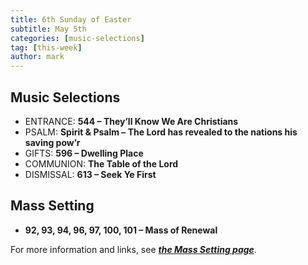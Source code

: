 ```yaml
---
title: 6th Sunday of Easter
subtitle: May 5th 
categories: [music-selections]
tag: [this-week]
author: mark
---
```


## Music Selections

- ENTRANCE: **544 – They’ll Know We Are Christians**
- PSALM: **Spirit & Psalm – The Lord has revealed to the nations his saving pow’r**
- GIFTS: **596 – Dwelling Place**
- COMMUNION: **The Table of the Lord**
- DISMISSAL: **613 – Seek Ye First**

## Mass Setting

- **92, 93, 94, 96, 97, 100, 101 – Mass of Renewal**

For more information and links, see _**[the Mass Setting page](/mass-setting/)**_.
